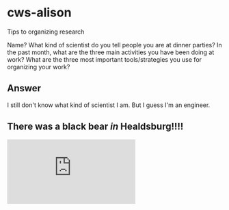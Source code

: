 # cws-alison
Tips to organizing research

Name?
What kind of scientist do you tell people you are at dinner parties?
In the past month, what are the three main activities you have been doing at work?
What are the three most important tools/strategies you use for organizing your work?

## Answer
I still don't know what kind of scientist I am. But I guess I'm an engineer.

## There was a **black bear** *in* Healdsburg!!!!
![bearHealdsburg](http://www.pressdemocrat.com/csp/mediapool/sites/dt.common.streams.StreamServer.cls?STREAMOID=YluObxPhKg5OgJ9yhfI7Q8$daE2N3K4ZzOUsqbU5sYuq0AEp5ULofy55$0lQZYwAWCsjLu883Ygn4B49Lvm9bPe2QeMKQdVeZmXF$9l$4uCZ8QDXhaHEp3rvzXRJFdy0KqPHLoMevcTLo3h8xh70Y6N_U_CryOsw6FTOdKL_jpQ-&CONTENTTYPE=image/jpeg)

